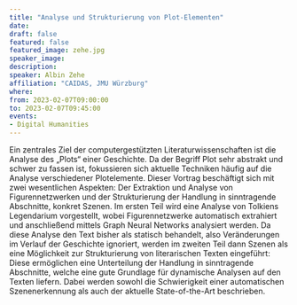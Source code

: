 ```yaml
---
title: "Analyse und Strukturierung von Plot-Elementen"
date:
draft: false
featured: false
featured_image: zehe.jpg
speaker_image:
description:
speaker: Albin Zehe
affiliation: "CAIDAS, JMU Würzburg"
where:
from: 2023-02-07T09:00:00
to: 2023-02-07T09:45:00
events:
- Digital Humanities
---
```



Ein zentrales Ziel der computergestützten Literaturwissenschaften ist die Analyse des „Plots“ einer Geschichte. Da der Begriff Plot sehr abstrakt und schwer zu fassen ist, fokussieren sich aktuelle Techniken häufig auf die Analyse verschiedener Plotelemente. Dieser Vortrag beschäftigt sich mit zwei wesentlichen Aspekten: Der Extraktion und Analyse von Figurennetzwerken und der Strukturierung der Handlung in sinntragende Abschnitte, konkret Szenen.
Im ersten Teil wird eine Analyse von Tolkiens Legendarium vorgestellt, wobei Figurennetzwerke automatisch extrahiert und anschließend mittels Graph Neural Networks analysiert werden.
Da diese Analyse den Text bisher als statisch behandelt, also Veränderungen im Verlauf der Geschichte ignoriert, werden im zweiten Teil dann Szenen als eine Möglichkeit zur Strukturierung von literarischen Texten eingeführt: Diese ermöglichen eine Unterteilung der Handlung in sinntragende Abschnitte, welche eine gute Grundlage für dynamische Analysen auf den Texten liefern. Dabei werden sowohl die Schwierigkeit einer automatischen Szenenerkennung als auch der aktuelle State-of-the-Art beschrieben.
